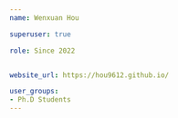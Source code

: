 ```yaml
---
name: Wenxuan Hou

superuser: true

role: Since 2022


website_url: https://hou9612.github.io/

user_groups:
- Ph.D Students
---
```

